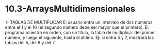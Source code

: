 # 10.3-ArraysMultidimensionales
 
1- TABLAS DE MULTIPLICAR
El usuario entra un intervalo de dos números entre el 1 y el 10 (el segundo número debe ser mayor
que el primero).
El programa muestra en orden, con un título, la tabla de multiplicar del primer número, y luego el siguiente, hasta
el último.
Ej: si entra 5 y 7, mostrará las tablas del 5, del 6 y del 7.